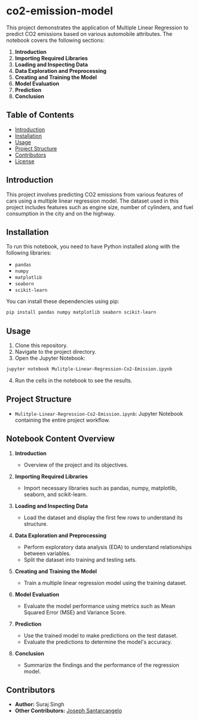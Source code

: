 # co2-emission-model

This project demonstrates the application of Multiple Linear Regression to predict CO2 emissions based on various automobile attributes. The notebook covers the following sections:

1. **Introduction**
2. **Importing Required Libraries**
3. **Loading and Inspecting Data**
4. **Data Exploration and Preprocessing**
5. **Creating and Training the Model**
6. **Model Evaluation**
7. **Prediction**
8. **Conclusion**

## Table of Contents

- [Introduction](#introduction)
- [Installation](#installation)
- [Usage](#usage)
- [Project Structure](#project-structure)
- [Contributors](#contributors)
- [License](#license)

## Introduction

This project involves predicting CO2 emissions from various features of cars using a multiple linear regression model. The dataset used in this project includes features such as engine size, number of cylinders, and fuel consumption in the city and on the highway.

## Installation

To run this notebook, you need to have Python installed along with the following libraries:

- `pandas`
- `numpy`
- `matplotlib`
- `seaborn`
- `scikit-learn`

You can install these dependencies using pip:

```bash
pip install pandas numpy matplotlib seaborn scikit-learn
```

## Usage

1. Clone this repository.
2. Navigate to the project directory.
3. Open the Jupyter Notebook:

```bash
jupyter notebook Mulitple-Linear-Regression-Co2-Emission.ipynb
```

4. Run the cells in the notebook to see the results.

## Project Structure

- `Mulitple-Linear-Regression-Co2-Emission.ipynb`: Jupyter Notebook containing the entire project workflow.

## Notebook Content Overview

1. **Introduction**
   - Overview of the project and its objectives.

2. **Importing Required Libraries**
   - Import necessary libraries such as pandas, numpy, matplotlib, seaborn, and scikit-learn.

3. **Loading and Inspecting Data**
   - Load the dataset and display the first few rows to understand its structure.

4. **Data Exploration and Preprocessing**
   - Perform exploratory data analysis (EDA) to understand relationships between variables.
   - Split the dataset into training and testing sets.

5. **Creating and Training the Model**
   - Train a multiple linear regression model using the training dataset.

6. **Model Evaluation**
   - Evaluate the model performance using metrics such as Mean Squared Error (MSE) and Variance Score.

7. **Prediction**
   - Use the trained model to make predictions on the test dataset.
   - Evaluate the predictions to determine the model's accuracy.

8. **Conclusion**
   - Summarize the findings and the performance of the regression model.

## Contributors

- **Author:** Suraj Singh
- **Other Contributors:** [Joseph Santarcangelo](https://www.linkedin.com/in/joseph-s-50398b136/)

